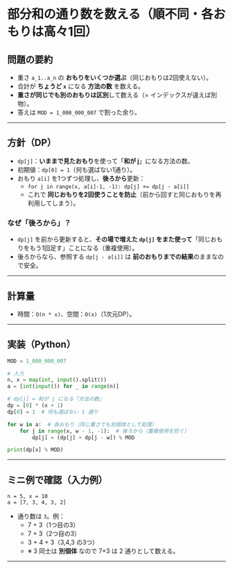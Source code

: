 # 部分和の通り数を数える（順不同・各おもりは高々1回）

## 問題の要約
- 重さ `a_1..a_n` の **おもりをいくつか選ぶ**（同じおもりは2回使えない）。
- 合計が **ちょうど `x`** になる **方法の数** を数える。
- **重さが同じでも別のおもりは区別**して数える（= インデックスが違えば別物）。
- 答えは `MOD = 1_000_000_007` で割った余り。

---

## 方針（DP）
- `dp[j]`：**いままで見たおもり**を使って「**和が j**」になる方法の数。
- 初期値：`dp[0] = 1`（何も選ばない1通り）。
- おもり `a[i]` を1つずつ処理し、**後ろから**更新：
  - `for j in range(x, a[i]-1, -1): dp[j] += dp[j - a[i]]`
  - これで **同じおもりを2回使うことを防止**（前から回すと同じおもりを再利用してしまう）。

### なぜ「後ろから」？
- `dp[j]` を前から更新すると、**その場で増えた `dp[j]` をまた使って**「同じおもりをもう1回足す」ことになる（重複使用）。
- 後ろからなら、参照する `dp[j - a[i]]` は **前のおもりまでの結果**のままなので安全。

---

## 計算量
- 時間：`O(n * x)`、空間：`O(x)`（1次元DP）。

---

## 実装（Python）

```python
MOD = 1_000_000_007

# 入力
n, x = map(int, input().split())
a = [int(input()) for _ in range(n)]

# dp[j] = 和が j になる「方法の数」
dp = [0] * (x + 1)
dp[0] = 1  # 何も選ばない 1 通り

for w in a:  # 各おもり（同じ重さでも別個体として処理）
    for j in range(x, w - 1, -1):  # 後ろから（重複使用を防ぐ）
        dp[j] = (dp[j] + dp[j - w]) % MOD

print(dp[x] % MOD)
```

---

## ミニ例で確認（入力例）
```
n = 5, x = 10
a = [7, 3, 4, 3, 2]
```
- 通り数は `3`。例：
  - 7 + 3（1つ目の3）
  - 7 + 3（2つ目の3）
  - 3 + 4 + 3（3,4,3 の3つ）
  - ※ 3 同士は **別個体** なので 7+3 は 2 通りとして数える。

---
